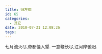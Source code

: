 ```yaml
---
title: 归左都
id: 65
categories:
  - 其它
date: 2010-07-31 12:08:26
tags:
---
```


七月流火尽,帝都佳人望.
一意鞭长尽,江河岸驰阳.